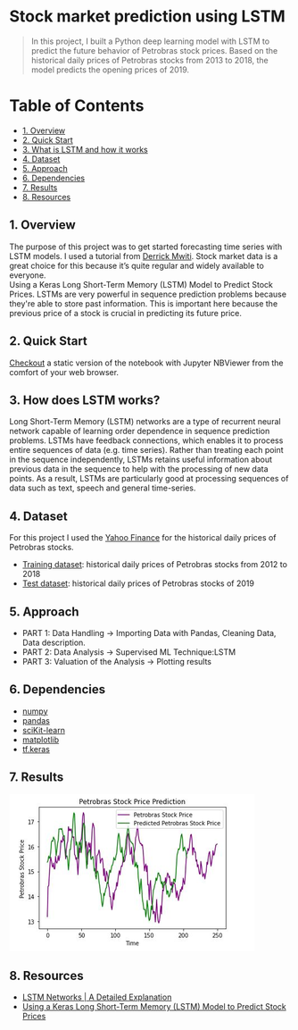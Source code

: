  
 
<h1>Stock market prediction using LSTM  </h1>  


> In this project, I built a Python deep learning model with LSTM to predict the future behavior of Petrobras stock prices. Based on the historical daily prices of Petrobras stocks from 2013 to 2018, the model predicts the opening prices of 2019.  

<!-- /TOC -->
<h1>Table of Contents</h1>
 
- [1. Overview](#1-overview)
- [2. Quick Start](#2-quick-start)
- [3. What is LSTM and how it works](#3-what-is-lstm-and-how-it-works)
- [4. Dataset](#4-dataset)
- [5. Approach](#5-approach)
- [6. Dependencies](#6-dependencies)
- [7. Results](#7-results)
- [8. Resources](#8-resources)

<!-- /TOC -->

## 1. Overview 
The purpose of this project was to get started forecasting time series with LSTM models. I used a tutorial from [Derrick Mwiti]( https://www.kdnuggets.com/2018/11/keras-long-short-term-memory-lstm-model-predict-stock-prices.html). Stock market data is a great choice for this because it’s quite regular and widely available to everyone.	
Using a Keras Long Short-Term Memory (LSTM) Model to Predict Stock Prices. LSTMs are very powerful in sequence prediction problems because they're able to store past information. This is important here because the previous price of a stock is crucial in predicting its future price. 

## 2. Quick Start  
[Checkout](https://nbviewer.jupyter.org/github/alicevillar/student_admission_prediction/blob/main/predicting_students_admission.ipynb) a static version of the notebook with Jupyter NBViewer from the comfort of your web browser.

## 3. How does LSTM works?
Long Short-Term Memory (LSTM) networks are a type of recurrent neural network capable of learning order dependence in sequence prediction problems. LSTMs have feedback connections, which enables it to process entire sequences of data (e.g. time series). Rather than treating each point in the sequence independently, LSTMs retains useful information about previous data in the sequence to help with the processing of new data points. As a result, LSTMs are particularly good at processing sequences of data such as text, speech and general time-series.

## 4. Dataset  
For this project I used the [Yahoo Finance]( https://finance.yahoo.com/quote/PBR?p=PBR&.tsrc=fin-srch) for the historical daily prices of Petrobras stocks.
- [Training dataset](https://github.com/alicevillar/ltsm_petrobras/blob/main/dataset_2012_2018.csv): historical daily prices of Petrobras stocks from 2012 to 2018
- [Test dataset](https://github.com/alicevillar/ltsm_petrobras/blob/main/dataset_2019.csv): historical daily prices of Petrobras stocks of 2019

## 5. Approach

* PART 1: Data Handling -> Importing Data with Pandas, Cleaning Data, Data description.
* PART 2: Data Analysis -> Supervised ML Technique:LSTM
* PART 3: Valuation of the Analysis -> Plotting results

## 6. Dependencies  
* [numpy](https://numpy.org/)
* [pandas](https://pandas.pydata.org/)
* [sciKit-learn](https://scikit-learn.org/)
* [matplotlib](https://matplotlib.org/)
* [tf.keras]( https://www.tensorflow.org/guide/keras?hl=pt-br)

## 7. Results  

![print](petrobras.JPG)


## 8. Resources  

* [LSTM Networks | A Detailed Explanation](https://towardsdatascience.com/lstm-networks-a-detailed-explanation-8fae6aefc7f9)
* [Using a Keras Long Short-Term Memory (LSTM) Model to Predict Stock Prices](https://www.kdnuggets.com/2018/11/keras-long-short-term-memory-lstm-model-predict-stock-prices.html)

